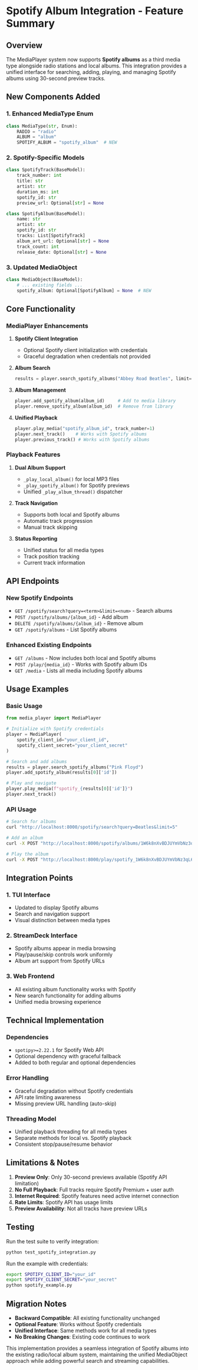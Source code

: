 # Spotify Album Integration - Feature Summary

## Overview

The MediaPlayer system now supports **Spotify albums** as a third media type alongside radio stations and local albums. This integration provides a unified interface for searching, adding, playing, and managing Spotify albums using 30-second preview tracks.

## New Components Added

### 1. **Enhanced MediaType Enum**

```python
class MediaType(str, Enum):
    RADIO = "radio"
    ALBUM = "album"
    SPOTIFY_ALBUM = "spotify_album"  # NEW
```

### 2. **Spotify-Specific Models**

```python
class SpotifyTrack(BaseModel):
    track_number: int
    title: str
    artist: str
    duration_ms: int
    spotify_id: str
    preview_url: Optional[str] = None

class SpotifyAlbum(BaseModel):
    name: str
    artist: str
    spotify_id: str
    tracks: List[SpotifyTrack]
    album_art_url: Optional[str] = None
    track_count: int
    release_date: Optional[str] = None
```

### 3. **Updated MediaObject**

```python
class MediaObject(BaseModel):
    # ... existing fields ...
    spotify_album: Optional[SpotifyAlbum] = None  # NEW
```

## Core Functionality

### **MediaPlayer Enhancements**

1. **Spotify Client Integration**

   - Optional Spotify client initialization with credentials
   - Graceful degradation when credentials not provided

2. **Album Search**

   ```python
   results = player.search_spotify_albums("Abbey Road Beatles", limit=5)
   ```

3. **Album Management**

   ```python
   player.add_spotify_album(album_id)     # Add to media library
   player.remove_spotify_album(album_id)  # Remove from library
   ```

4. **Unified Playback**
   ```python
   player.play_media("spotify_album_id", track_number=1)
   player.next_track()    # Works with Spotify albums
   player.previous_track() # Works with Spotify albums
   ```

### **Playback Features**

1. **Dual Album Support**

   - `_play_local_album()` for local MP3 files
   - `_play_spotify_album()` for Spotify previews
   - Unified `_play_album_thread()` dispatcher

2. **Track Navigation**

   - Supports both local and Spotify albums
   - Automatic track progression
   - Manual track skipping

3. **Status Reporting**
   - Unified status for all media types
   - Track position tracking
   - Current track information

## API Endpoints

### **New Spotify Endpoints**

- `GET /spotify/search?query=<term>&limit=<num>` - Search albums
- `POST /spotify/albums/{album_id}` - Add album
- `DELETE /spotify/albums/{album_id}` - Remove album
- `GET /spotify/albums` - List Spotify albums

### **Enhanced Existing Endpoints**

- `GET /albums` - Now includes both local and Spotify albums
- `POST /play/{media_id}` - Works with Spotify album IDs
- `GET /media` - Lists all media including Spotify albums

## Usage Examples

### **Basic Usage**

```python
from media_player import MediaPlayer

# Initialize with Spotify credentials
player = MediaPlayer(
    spotify_client_id="your_client_id",
    spotify_client_secret="your_client_secret"
)

# Search and add albums
results = player.search_spotify_albums("Pink Floyd")
player.add_spotify_album(results[0]['id'])

# Play and navigate
player.play_media(f"spotify_{results[0]['id']}")
player.next_track()
```

### **API Usage**

```bash
# Search for albums
curl "http://localhost:8000/spotify/search?query=Beatles&limit=5"

# Add an album
curl -X POST "http://localhost:8000/spotify/albums/1W6k8nXvBDJUYmVbNz3qL6"

# Play the album
curl -X POST "http://localhost:8000/play/spotify_1W6k8nXvBDJUYmVbNz3qL6"
```

## Integration Points

### **1. TUI Interface**

- Updated to display Spotify albums
- Search and navigation support
- Visual distinction between media types

### **2. StreamDeck Interface**

- Spotify albums appear in media browsing
- Play/pause/skip controls work uniformly
- Album art support from Spotify URLs

### **3. Web Frontend**

- All existing album functionality works with Spotify
- New search functionality for adding albums
- Unified media browsing experience

## Technical Implementation

### **Dependencies**

- `spotipy>=2.22.1` for Spotify Web API
- Optional dependency with graceful fallback
- Added to both regular and optional dependencies

### **Error Handling**

- Graceful degradation without Spotify credentials
- API rate limiting awareness
- Missing preview URL handling (auto-skip)

### **Threading Model**

- Unified playback threading for all media types
- Separate methods for local vs. Spotify playback
- Consistent stop/pause/resume behavior

## Limitations & Notes

1. **Preview Only**: Only 30-second previews available (Spotify API limitation)
2. **No Full Playback**: Full tracks require Spotify Premium + user auth
3. **Internet Required**: Spotify features need active internet connection
4. **Rate Limits**: Spotify API has usage limits
5. **Preview Availability**: Not all tracks have preview URLs

## Testing

Run the test suite to verify integration:

```bash
python test_spotify_integration.py
```

Run the example with credentials:

```bash
export SPOTIFY_CLIENT_ID="your_id"
export SPOTIFY_CLIENT_SECRET="your_secret"
python spotify_example.py
```

## Migration Notes

- **Backward Compatible**: All existing functionality unchanged
- **Optional Feature**: Works without Spotify credentials
- **Unified Interface**: Same methods work for all media types
- **No Breaking Changes**: Existing code continues to work

This implementation provides a seamless integration of Spotify albums into the existing radio/local album system, maintaining the unified MediaObject approach while adding powerful search and streaming capabilities.
